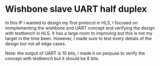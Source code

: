 # Wishbone slave UART half duplex

In this IP i wanted to design my first protocol in HLS, I focused on immplementing the wishbone and UART concept and verifying the design with testbench in HLS.
It has a large room to improving but this is not my target in the time been. However, I made sure to test every detials of the design but not all edge cases.

Note: the output of UART is 10 bits, I made it on perpuse to verify the concept with testbench but it should be 8 bits.



